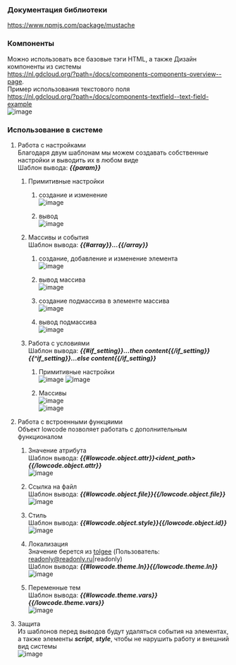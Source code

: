 ### Документация библиотеки
https://www.npmjs.com/package/mustache

### Компоненты  
Можно использовать все базовые тэги HTML, а также Дизайн компоненты из системы  
https://nl.gdcloud.org/?path=/docs/components-components-overview--page.  
Пример использования текстового поля  
https://nl.gdcloud.org/?path=/docs/components-textfield--text-field-example  
![image](https://github.com/user-attachments/assets/1153a43f-7da4-480d-acd0-ca6989c93dbd)



### Использование в системе  

1. Работа с настройками  
Благодаря двум шаблонам мы можем создавать собственные настройки и выводить их в любом виде  
Шаблон вывода: ***{{param}}***

    1. Примитивные настройки
        1. создание и изменение   
       ![image](https://github.com/user-attachments/assets/e2c4bc4a-006c-4953-bac4-f76f8de214b7)

        2. вывод  
![image](https://github.com/user-attachments/assets/5cc55f60-c8eb-4f54-a200-a7cec1cdcad8)


    2. Массивы и события  
Шаблон вывода: ***{{#array}}...{{/array}}***

        1. создание, добавление и изменение элемента  
![image](https://github.com/user-attachments/assets/850c947b-b6f0-46af-8a25-e6d26ae07d2a)

        2. вывод массива  
![image](https://github.com/user-attachments/assets/95515a45-6ddf-496b-977b-3741f6f41ea8)

        3. создание подмассива в элементе массива  
![image](https://github.com/user-attachments/assets/466504ce-5e72-4904-a8f3-0c70e189891c)

        4. вывод подмассива  
![image](https://github.com/user-attachments/assets/10413b90-8c18-49f2-852a-bcd2d07a8a08)


    3. Работа с условиями  
Шаблон вывода: ***{{#if_setting}}...then content{{/if_setting}}{{^if_setting}}...else content{{/if_setting}}***

        1. Примитивные настройки  
![image](https://github.com/user-attachments/assets/887532a1-af0e-4881-87a7-79d6a7264e65)
![image](https://github.com/user-attachments/assets/3354c9f8-4760-4bd0-828e-3348d596312e)



        2. Массивы  
![image](https://github.com/user-attachments/assets/7f960b1c-f958-45c9-8a3a-4ea9c871420b)  
![image](https://github.com/user-attachments/assets/4ca2a966-4e20-45da-999b-0f76b94f1f5d)



2. Работа с встроенными функцяими  
Объект lowcode позволяет работать с дополнительным функционалом    

    1. Значение атрибута  
Шаблон вывода: ***{{#lowcode.object.attr}}<ident_path>{{/lowcode.object.attr}}***  
![image](https://github.com/user-attachments/assets/e34502d8-08f2-450d-b8d9-57ccab7c44fa)


    2. Ссылка на файл  
Шаблон вывода: ***{{#lowcode.object.file}}<id>{{/lowcode.object.file}}***   
![image](https://github.com/user-attachments/assets/03c1d8d9-57a5-4d0c-a71a-648a2586c214)


    3. Стиль  
Шаблон вывода: ***{{#lowcode.object.style}}<id>{{/lowcode.object.id}}***  
![image](https://github.com/user-attachments/assets/e04bb095-9706-4d62-9361-13155553ef9b)


    4. Локализация  
Значение берется из [tolgee]([https://tolgee.k8s-ingress-nginx.greendatasoft.ru/projects/2](https://tolgee.k8s-ingress-nginx.greendatasoft.ru/projects/2/translations)) (Пользователь: readonly@readonly.ru|readonly)    
Шаблон вывода: ***{{#lowcode.theme.ln}}<ident>{{/lowcode.theme.ln}}***  
![image](https://github.com/user-attachments/assets/13a85677-4031-468a-8f93-56a6b30cff27)


    5. Переменные тем  
Шаблон вывода: ***{{#lowcode.theme.vars}}<variableName>{{/lowcode.theme.vars}}***  
![image](https://github.com/user-attachments/assets/a5e6fe5a-f08d-47b3-b19f-9f0b0ec45618)


3. Защита  
Из шаблонов перед выводов будут удаляться события на элементах, а также элементы ***script***, ***style***, чтобы не нарушить работу и внешний вид системы  
![image](https://github.com/user-attachments/assets/24c0582f-8fc1-4e73-bfe4-43983322414f)



